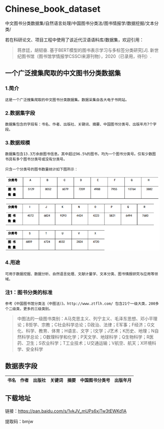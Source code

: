 # Chinese_book_dataset
中文图书分类数据集/自然语言处理/中国图书分类法/图书情报学/数据挖掘/文本分类/


若在科研论文、项目工程中使用了该近代汉语语料库/数据集，欢迎引用：


> 蒋彦廷，胡韧奋. 基于BERT模型的图书表示学习与多标签分类研究[J]. 新世纪图书馆（图书馆学情报学CSSCI来源刊物），2020（已录用，待刊）.


## 一个广泛搜集爬取的中文图书分类数据集

  ### 1.简介
  
    这是一个广泛搜集爬取的中文图书分类数据集。数据采集自各大电子书网站。
  
  ### 2.数据集字段
  
    数据集包含的字段有：书名、作者、出版社、关键词、摘要、中国图书分类号、出版年月7个字段。
  
  ### 3.数据规模
    
    数据集包含13.3万余册图书信息。其中超过96.5%的图书，均为一个图书分类号。仅有少数图书具有多个图书分类号或没有分类号。
    
    只含一个分类号的图书数量统计如下图所示：
  
![图书统计](https://github.com/JiangYanting/Chinese_book_dataset/blob/master/picture/%E5%8D%95%E7%B1%BB%E5%88%AB%E7%9A%84%E5%9B%BE%E4%B9%A6%E6%95%B0%E9%87%8F%E7%BB%9F%E8%AE%A1.png)
    
  
  
  
  ### 4.用途
  
    可用于数据挖掘、数据分析、自然语言处理、文献计量学、文本分类、图书情报研究与应用等领域。
  
  ### 注1：图书分类的标准
  
    参考《中国图书馆分类法（中图法）》。http://www.ztflh.com/ 包含21个一级大类，200多个二级类，更多的三级类别。

  > 中图法的一级图书类别：A马克思主义、列宁主义、毛泽东思想、邓小平理论；B哲学、宗教；C社会科学总论；D政治、法律；E军事；F经济；G文化、科学、教育、体育；H语言、文字；I文学；J艺术；K历史、地理；N自然科学总论；O数理科学和化学；P天文学、地球科学；Q生物科学；R医药、卫生；S农业科学；T工业技术；U交通运输；V航空、航天；X环境科学、安全科学

## 数据表字段

|书名|作者|出版社|关键词|摘要|中国图书分类号|出版年月|
|-|-:|-:|-:|-:|-:|-:|

## 下载地址

链接：https://pan.baidu.com/s/1vkJV_mUPs6xjTw3tEWKd1A 

提取码：bmjw

